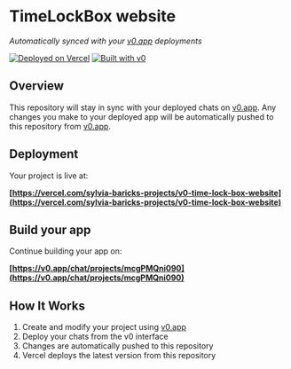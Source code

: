 # TimeLockBox website

*Automatically synced with your [v0.app](https://v0.app) deployments*

[![Deployed on Vercel](https://img.shields.io/badge/Deployed%20on-Vercel-black?style=for-the-badge&logo=vercel)](https://vercel.com/sylvia-baricks-projects/v0-time-lock-box-website)
[![Built with v0](https://img.shields.io/badge/Built%20with-v0.app-black?style=for-the-badge)](https://v0.app/chat/projects/mcgPMQni090)

## Overview

This repository will stay in sync with your deployed chats on [v0.app](https://v0.app).
Any changes you make to your deployed app will be automatically pushed to this repository from [v0.app](https://v0.app).

## Deployment

Your project is live at:

**[https://vercel.com/sylvia-baricks-projects/v0-time-lock-box-website](https://vercel.com/sylvia-baricks-projects/v0-time-lock-box-website)**

## Build your app

Continue building your app on:

**[https://v0.app/chat/projects/mcgPMQni090](https://v0.app/chat/projects/mcgPMQni090)**

## How It Works

1. Create and modify your project using [v0.app](https://v0.app)
2. Deploy your chats from the v0 interface
3. Changes are automatically pushed to this repository
4. Vercel deploys the latest version from this repository